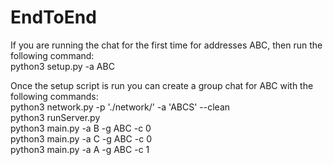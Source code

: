 # EndToEnd
If you are running the chat for the first time for addresses ABC, then run the following command: <br />
python3 setup.py -a ABC



Once the setup script is run you can create a group chat for ABC with the following commands: <br />
python3 network.py -p './network/' -a 'ABCS' --clean <br />
python3 runServer.py <br />
python3 main.py -a B -g ABC -c 0 <br />
python3 main.py -a C -g ABC -c 0 <br />
python3 main.py -a A -g ABC -c 1 <br />
